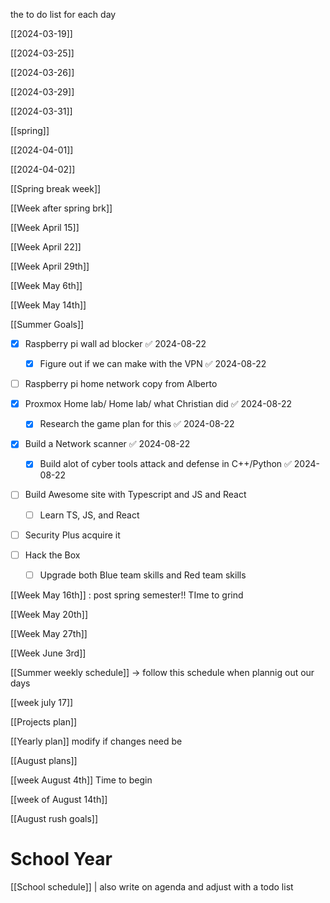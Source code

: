the to do list for each day 



[[2024-03-19]]

[[2024-03-25]]

[[2024-03-26]]

[[2024-03-29]]

[[2024-03-31]]

[[spring]]

[[2024-04-01]]


[[2024-04-02]]

[[Spring break week]]



[[Week after spring brk]]



[[Week April 15]] 


[[Week April 22]]

[[Week April 29th]]


[[Week May 6th]]


[[Week May 14th]]



 [[Summer Goals]] 

- [x] Raspberry pi wall ad blocker ✅ 2024-08-22
	- [x] Figure out if we can make with the VPN ✅ 2024-08-22

- [ ] Raspberry pi home network copy from Alberto 

- [x] Proxmox Home lab/ Home lab/ what Christian did ✅ 2024-08-22
	- [x] Research the game plan for this ✅ 2024-08-22

- [x] Build a Network scanner ✅ 2024-08-22
	- [x] Build alot of cyber tools attack and defense in C++/Python ✅ 2024-08-22

- [ ] Build Awesome site with  Typescript and JS and React 
	- [ ] Learn TS, JS,  and React 

- [ ] Security Plus acquire it 

- [ ] Hack the Box 
	- [ ] Upgrade both Blue team skills and Red team skills 

[[Week May 16th]] : post spring semester!! TIme to grind 


[[Week May 20th]]


[[Week May 27th]]


[[Week June 3rd]]

[[Summer weekly schedule]] -> follow this schedule when plannig out our days 


[[week july 17]]

[[Projects plan]]

[[Yearly plan]] modify if changes need be 


[[August plans]]

[[week August 4th]] Time to begin


[[week of August 14th]]

[[August rush goals]]


# School Year 

[[School schedule]] |  also write on agenda and adjust with a todo list  